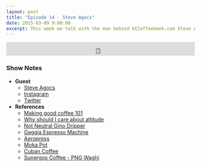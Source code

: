 ```yaml
---
layout: post
title: "Episode 14 - Steve Agocs"
date: 2015-03-09 9:00:00
excerpt: This week we talk with the man behind KCCoffeeGeek.com Steve Agocs. We talk about getting into coffee and how it doesn't have to cost an arm and a leg and we also talk about altitudes effect on coffees.
---
```


<iframe frameborder='0' height='36px' scrolling='no' seamless src='https://simplecast.fm/e/8976?style=dark' width='100%'></iframe>

### Show Notes

* **Guest**
	* [Steve Agocs](https://kccoffeegeek.wordpress.com/)
	* [Instagram](http://instgram.com/kccoffeegeek)
	* [Twitter](https://twitter.com/kccoffeegeek)
* **References**
	* [Making good coffee 101](https://kccoffeegeek.wordpress.com/2014/12/17/making-good-coffee-101-equipment/)
	* [Why should I care about altitude](https://kccoffeegeek.wordpress.com/2014/09/16/why-should-i-care-about-altitude/)
	* [Not Neutral Gino Dripper](http://www.notneutral.com/gino-glass-dripper)
	* [Gaggia Espresso Machine](http://www.gaggia.com/e/machines.manual.html)
	* [Aeropress](http://amzn.to/1EtggOX)
	* [Moka Pot](http://amzn.to/1BX1Hn6)
	* [Cuban Coffee](http://en.wikipedia.org/wiki/Cuban_espresso)
	* [Sunergos Coffee - PNG Waghi](https://kccoffeegeek.wordpress.com/2015/02/13/sunergos-coffee-png-waghi-all-about-that-bass/)